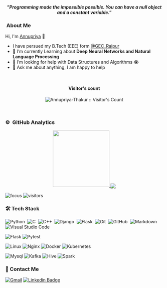 <p>
  <h4 align="center"><b><i>"Programming made the impossible possible. You can have a null object and a constant variable."</i></b></h4>
</p>

###  &nbsp;About Me
Hi, I'm [Annupriya]() 👋
- I have persued my B.Tech (EEE) form <a href="https://gecraipur.ac.in/">@GEC_Raipur  </a>
- 🌱 I’m currently Learning about **Deep Neural Networks and Natural Language Processing**
- 🤔 I’m looking for help with Data Structures and Algorithms 😭
- 💬 Ask me about anything, I am happy to help
<br>
<h4 align="center">Visitor's count </h4>
<p align="center"><img src="https://profile-counter.glitch.me/{Annupriya-Thakur}/count.svg" alt="Annupriya-Thakur :: Visitor's Count" /></p>
<br/>

### ⚙️ &nbsp;GitHub Analytics

<p align="center">
<a href="https://github.com/AVS1508">
  <img height="180em" src="https://github-readme-stats.vercel.app/api?username=Annupriya-Thakur&show_icons=true&count_private=true&theme=monokai"/>
  <img align="center" src="https://github-profile-summary-cards.vercel.app/api/cards/profile-details?username=Annupriya-Thakur&theme=monokai" />
</a>
</p>

![focus](https://img.shields.io/badge/Focus-Artificial%20Intelligence-black)
![visitors](https://visitor-badge.herokuapp.com/badge?page_id=Annupriya-Thakur.github.profile)
<br />

### 🛠 Tech Stack

![Python](https://img.shields.io/badge/-Python-05122A?style=flat&logo=python)&nbsp;
![C](https://img.shields.io/badge/-C-05122A?style=flat&logo=C&logoColor=A8B9CC)&nbsp;
![C++](https://img.shields.io/badge/-C++-05122A?style=flat&logo=C%2B%2B&logoColor=00599C)&nbsp;
![Django](https://img.shields.io/badge/-Django-05122A?style=flat&logo=django&logoColor=092E20)&nbsp;
![Flask](https://img.shields.io/badge/-Flask-05122A?style=flat&logo=flask)&nbsp;
![Git](https://img.shields.io/badge/-Git-05122A?style=flat&logo=git)&nbsp;
![GitHub](https://img.shields.io/badge/-GitHub-05122A?style=flat&logo=github)&nbsp;
![Markdown](https://img.shields.io/badge/-Markdown-05122A?style=flat&logo=markdown)
![Visual Studio Code](https://img.shields.io/badge/-Visual%20Studio%20Code-05122A?style=flat&logo=visual-studio-code&logoColor=007ACC)&nbsp;

![Flask](http://img.shields.io/badge/-Flask-white?style=flat-square&logo=flask&logoColor=black)
![Pytest](http://img.shields.io/badge/-Pytest-white?style=flat-square&logo=pytest)

![Linux](http://img.shields.io/badge/-Linux-fad134?style=flat-square&logo=linux&logoColor=black)
![Nginx](http://img.shields.io/badge/-Nginx-2b9900?style=flat-square&logo=nginx&logoColor=white)
![Docker](http://img.shields.io/badge/-Docker-3596ed?style=flat-square&logo=docker&logoColor=white)
![Kubernetes](http://img.shields.io/badge/-Kubernetes-326de6?style=flat-square&logo=kubernetes&logoColor=white)

![Mysql](http://img.shields.io/badge/-Mysql-white?style=flat-square&logo=mysql)
![Kafka](http://img.shields.io/badge/-Kafka-white?style=flat-square&logo=apachekafka&logoColor=black)
![Hive](http://img.shields.io/badge/-Hive-white?style=flat-square&logo=apachehive)
![Spark](http://img.shields.io/badge/-Spark-white?style=flat-square&logo=apachespark)


### 💬 Contact Me

[![Gmail](https://img.shields.io/badge/-annupriya.official1@gmail.com-c14438?style=flat-square&logo=Gmail&logoColor=white&link=mailto:annupriya.official1@gmail.com)](mailto:annupriya.official1@gmail.com)
[![Linkedin Badge](https://img.shields.io/badge/-AnnupriyaThakur-blue?style=flat-square&logo=Linkedin&logoColor=white&link=https://www.linkedin.com/in/annupriya-thakur-aa9b2a1b4/)](https://www.linkedin.com/in/annupriya-thakur-aa9b2a1b4/)

